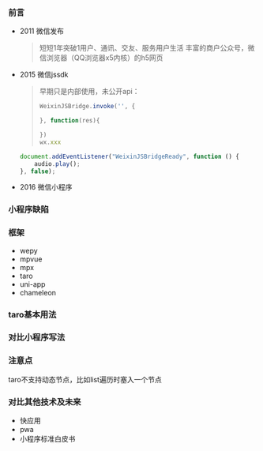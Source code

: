### 前言

- 2011 微信发布
    > 短短1年突破1用户、通讯、交友、服务用户生活
    > 丰富的商户公众号，微信浏览器（QQ浏览器x5内核）的h5网页
- 2015 微信jssdk
    > 早期只是内部使用，未公开api：
    > ``` javascript
    > WeixinJSBridge.invoke('', {
    > 
    > }, function(res){
    > 
    > })
    > wx.xxx
    > ```
    ``` javascript
    document.addEventListener("WeixinJSBridgeReady", function () {
        audio.play();
    }, false);
    ```
- 2016 微信小程序

### 小程序缺陷

### 框架

- wepy
- mpvue
- mpx
- taro
- uni-app
- chameleon

### taro基本用法

### 对比小程序写法

### 注意点
taro不支持动态节点，比如list遍历时塞入一个节点

### 对比其他技术及未来

- 快应用
- pwa
- 小程序标准白皮书